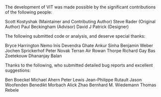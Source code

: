 The development of VIT was made possible by the significant
contributions of the following people:

  Scott Kostyshak    (Maintainer and Contributing Author)
  Steve Rader        (Original Author)
  Paul Beckingham    (Advisor)
  David J Patrick    (Designer)

The following submitted code or analysis, and deserve special thanks:

  Bryce Harrington
  Nemo Inis
  Devendra Ghate
  Ankur Sinha
  Benjamin Weber
  Jochen Sprickerhof
  Peter Novak
  Terran Air
  Rowan Thorpe
  Richard Gay
  Bas Zoetekouw
  Dhananjay Balan

Thanks to the following, who submitted detailed bug reports and excellent
suggestions:

  Ben Boeckel
  Michael Ahern
  Peter Lewis
  Jean-Philippe Rutault
  Jason Woofenden
  Benedikt Morbach
  Alick Zhao
  Bernhard M. Wiedemann
  Thomas Rebele
